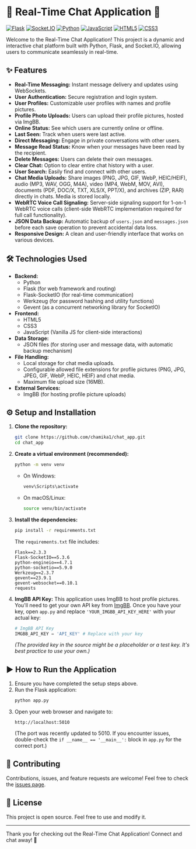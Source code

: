 # 🚀 Real-Time Chat Application 💬

[![Flask](https://img.shields.io/badge/Flask-000000?style=for-the-badge&logo=flask&logoColor=white)](https://flask.palletsprojects.com/)
[![Socket.IO](https://img.shields.io/badge/Socket.IO-010101?style=for-the-badge&logo=socket.io&logoColor=white)](https://socket.io/)
[![Python](https://img.shields.io/badge/Python-3776AB?style=for-the-badge&logo=python&logoColor=white)](https://www.python.org/)
[![JavaScript](https://img.shields.io/badge/JavaScript-F7DF1E?style=for-the-badge&logo=javascript&logoColor=black)](https://developer.mozilla.org/en-US/docs/Web/JavaScript)
[![HTML5](https://img.shields.io/badge/HTML5-E34F26?style=for-the-badge&logo=html5&logoColor=white)](https://developer.mozilla.org/en-US/docs/Web/Guide/HTML/HTML5)
[![CSS3](https://img.shields.io/badge/CSS3-1572B6?style=for-the-badge&logo=css3&logoColor=white)](https://developer.mozilla.org/en-US/docs/Web/CSS)

Welcome to the Real-Time Chat Application! This project is a dynamic and interactive chat platform built with Python, Flask, and Socket.IO, allowing users to communicate seamlessly in real-time.

## ✨ Features

*   **Real-Time Messaging:** Instant message delivery and updates using WebSockets.
*   **User Authentication:** Secure registration and login system.
*   **User Profiles:** Customizable user profiles with names and profile pictures.
*   **Profile Photo Uploads:** Users can upload their profile pictures, hosted via ImgBB.
*   **Online Status:** See which users are currently online or offline.
*   **Last Seen:** Track when users were last active.
*   **Direct Messaging:** Engage in private conversations with other users.
*   **Message Read Status:** Know when your messages have been read by the recipient.
*   **Delete Messages:** Users can delete their own messages.
*   **Clear Chat:** Option to clear entire chat history with a user.
*   **User Search:** Easily find and connect with other users.
*   **Chat Media Uploads:** Share images (PNG, JPG, GIF, WebP, HEIC/HEIF), audio (MP3, WAV, OGG, M4A), video (MP4, WebM, MOV, AVI), documents (PDF, DOC/X, TXT, XLS/X, PPT/X), and archives (ZIP, RAR) directly in chats. Media is stored locally.
*   **WebRTC Voice Call Signaling:** Server-side signaling support for 1-on-1 WebRTC voice calls (client-side WebRTC implementation required for full call functionality).
*   **JSON Data Backup:** Automatic backup of `users.json` and `messages.json` before each save operation to prevent accidental data loss.
*   **Responsive Design:** A clean and user-friendly interface that works on various devices.

## 🛠️ Technologies Used

*   **Backend:**
    *   Python
    *   Flask (for web framework and routing)
    *   Flask-SocketIO (for real-time communication)
    *   Werkzeug (for password hashing and utility functions)
    *   Gevent (as a concurrent networking library for SocketIO)
*   **Frontend:**
    *   HTML5
    *   CSS3
    *   JavaScript (Vanilla JS for client-side interactions)
*   **Data Storage:**
    *   JSON files (for storing user and message data, with automatic backup mechanism)
*   **File Handling:**
    *   Local storage for chat media uploads.
    *   Configurable allowed file extensions for profile pictures (PNG, JPG, JPEG, GIF, WebP, HEIC, HEIF) and chat media.
    *   Maximum file upload size (16MB).
*   **External Services:**
    *   ImgBB (for hosting profile picture uploads)

## ⚙️ Setup and Installation

1.  **Clone the repository:**
    ```bash
    git clone https://github.com/chamika1/chat_app.git
    cd chat_app
    ```

2.  **Create a virtual environment (recommended):**
    ```bash
    python -m venv venv
    ```
    *   On Windows:
        ```bash
        venv\Scripts\activate
        ```
    *   On macOS/Linux:
        ```bash
        source venv/bin/activate
        ```

3.  **Install the dependencies:**
    ```bash
    pip install -r requirements.txt
    ```
    The `requirements.txt` file includes:
    ```
    Flask==2.3.3
    Flask-SocketIO==5.3.6
    python-engineio==4.7.1
    python-socketio==5.9.0
    Werkzeug==2.3.7
    gevent==23.9.1
    gevent-websocket==0.10.1
    requests
    ```

4.  **ImgBB API Key:**
    This application uses ImgBB to host profile pictures. You'll need to get your own API key from [ImgBB](https://api.imgbb.com/).
    Once you have your key, open `app.py` and replace `'YOUR_IMGBB_API_KEY_HERE'` with your actual key:
    ```python
    # ImgBB API Key
    IMGBB_API_KEY = 'API_KEY' # Replace with your key 
    ```
    *(The provided key in the source might be a placeholder or a test key. It's best practice to use your own.)*

## ▶️ How to Run the Application

1.  Ensure you have completed the setup steps above.
2.  Run the Flask application:
    ```bash
    python app.py
    ```
3.  Open your web browser and navigate to:
    ```
    http://localhost:5010
    ```
    (The port was recently updated to 5010. If you encounter issues, double-check the `if __name__ == '__main__':` block in `app.py` for the correct port.)

## 🤝 Contributing

Contributions, issues, and feature requests are welcome! Feel free to check the [issues page](https://github.com/chamika1/chat_app/issues).

## 📝 License

This project is open source. Feel free to use and modify it.

---

Thank you for checking out the Real-Time Chat Application! Connect and chat away! 🎉
